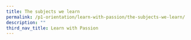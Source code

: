 ```yaml
---
title: The subjects we learn
permalink: /p1-orientation/learn-with-passion/the-subjects-we-learn/
description: ""
third_nav_title: Learn with Passion
---
```

